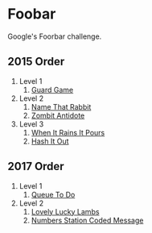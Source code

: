 # Foobar
Google's Foorbar challenge.

## 2015 Order
1. Level 1
    1. [Guard Game](guardgame)
2. Level 2
    1. [Name That Rabbit](namethatrabbit)
    2. [Zombit Antidote](zombitantidote)
3. Level 3
    1. [When It Rains It Pours](whenitrainsitpours)
    2. [Hash It Out](hashitout)

## 2017 Order
1. Level 1
	1. [Queue To Do](queuetodo)
2. Level 2
	1. [Lovely Lucky Lambs](lovelyluckylambs)
	2. [Numbers Station Coded Message](numbersstationcodedmessages)
